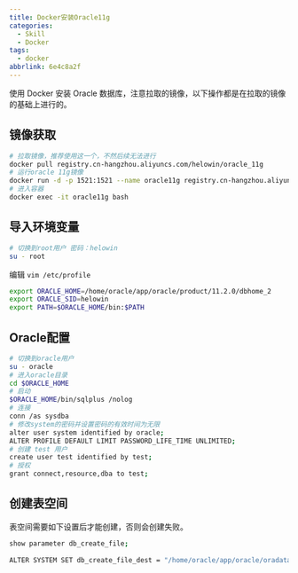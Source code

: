 ```yaml
---
title: Docker安装Oracle11g
categories:
  - Skill
  - Docker
tags:
  - docker
abbrlink: 6e4c8a2f
---
```


使用 Docker 安装 Oracle 数据库，注意拉取的镜像，以下操作都是在拉取的镜像的基础上进行的。

<!-- more -->

## 镜像获取

```bash
# 拉取镜像，推荐使用这一个，不然后续无法进行
docker pull registry.cn-hangzhou.aliyuncs.com/helowin/oracle_11g
# 运行oracle 11g镜像
docker run -d -p 1521:1521 --name oracle11g registry.cn-hangzhou.aliyuncs.com/helowin/oracle_11g
# 进入容器
docker exec -it oracle11g bash

```

## 导入环境变量

```bash
# 切换到root用户 密码：helowin
su - root
```

编辑 `vim /etc/profile`

```bash /etc/profile
export ORACLE_HOME=/home/oracle/app/oracle/product/11.2.0/dbhome_2
export ORACLE_SID=helowin
export PATH=$ORACLE_HOME/bin:$PATH
``` 

## Oracle配置

```bash
# 切换到oracle用户
su - oracle
# 进入oracle目录
cd $ORACLE_HOME
# 启动
$ORACLE_HOME/bin/sqlplus /nolog
# 连接
conn /as sysdba
# 修改system的密码并设置密码的有效时间为无限
alter user system identified by oracle;
ALTER PROFILE DEFAULT LIMIT PASSWORD_LIFE_TIME UNLIMITED;
# 创建 test 用户
create user test identified by test;
# 授权
grant connect,resource,dba to test;
```

## 创建表空间

表空间需要如下设置后才能创建，否则会创建失败。

```bash
show parameter db_create_file;
 
ALTER SYSTEM SET db_create_file_dest = "/home/oracle/app/oracle/oradata"
```
